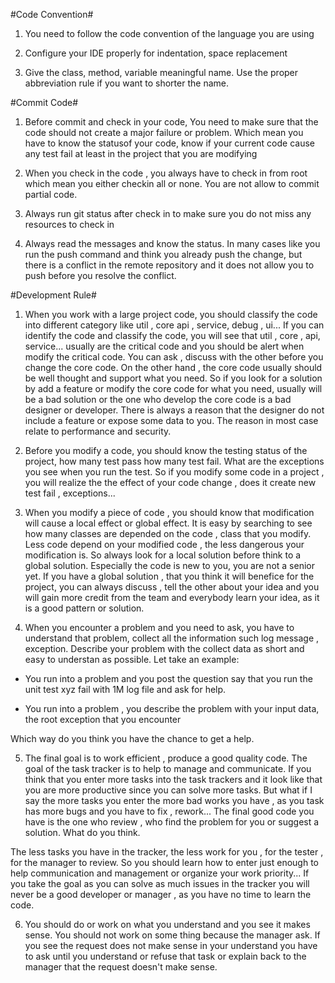 #Code Convention#

1. You need to follow the code convention of the language you are using

2. Configure  your IDE properly for indentation, space replacement

3. Give the class, method, variable meaningful name. Use the proper abbreviation rule if you want to shorter the name.

#Commit Code#

1. Before commit and check in your code,  You need to make sure that the code should not create a major failure or problem. Which mean you have to know the statusof your code, know if your current code cause any test fail at least in the project that you are modifying

2. When you check in the code ,  you always have to check in from root which mean you either checkin all or none.  You are not allow to commit partial code.

3. Always run git status after check in to make sure you do not miss any resources to check in

4. Always read the messages and know the status. In many cases like you run the push command and think you already push the change, but there is a conflict in the remote repository and it does not allow you to push before you resolve the conflict.


#Development Rule#

1. When you work with a large project code, you should classify the code into different category like util , core api , service, debug , ui... If  you can identify the code and classify the code, you will see that util , core , api, service... usually are the critical code and you should be alert when modify the critical code. You can ask , discuss with the other before you change the core code. On the other hand , the core code usually should be well thought and support what you need. So if you look for a solution by add a feature or modify the core code for what you need, usually will be a bad solution or the one who develop the core code is a bad designer or developer. There is always a reason that the designer do not include a feature or expose some data to you. The reason in most case relate to performance and security.

2. Before you modify a code,  you should know the testing status of the project, how many test pass how many test fail. What are the exceptions you see when you run the test. So if you modify some code in a project , you will realize the the effect of  your code change , does it create new  test fail , exceptions...

3. When you modify a piece of code , you should know that modification will cause a local effect or global effect. It is easy by searching to see how many classes are depended on the code , class that you modify. Less code depend on your modified code , the less dangerous  your modification is. So always look for a local solution before think to a global solution. Especially the code is new to you,  you are not a senior yet. If you have a global solution , that you think it will benefice for the project, you can always discuss , tell the other about your idea and you will gain more credit from the team and everybody learn your idea, as it is a good pattern or solution.

4. When you encounter a problem and you need to ask, you have to understand that problem, collect all the information such log message , exception. Describe your problem with the collect data as short and easy to understan as possible. Let take an example:

* You run into a problem and you post the question say that you run the unit test xyz fail with 1M log file and ask for help.

* You run into a problem , you describe the problem with your input data, the root exception that you encounter

Which way do you think you have the chance to get a help.

5. The final goal is to work efficient , produce a good quality code. The goal of the task tracker is to help to manage and communicate. If you think that you enter more tasks into the task trackers and it look like that you are more productive since you can solve more tasks. But what if I say the more tasks you enter the more bad works you have , as you task has more bugs and you have to fix , rework... The final good code you have is the one who review , who find the problem for you or suggest a solution. What do you think.

The less tasks you have in the tracker, the less work for you , for the tester , for the manager to review. So you should learn how to enter just enough to help communication and management or organize your work priority... If you take the goal as you can solve as much issues in the tracker you will never be a good developer or manager , as you have no time to learn the code.

6. You should do or work on what you understand and you see it makes sense. You should not work on some thing because the manager ask. If you see the request does not make sense in your understand you have to ask until you understand or refuse that task or explain back to the manager that the request doesn't make sense.
